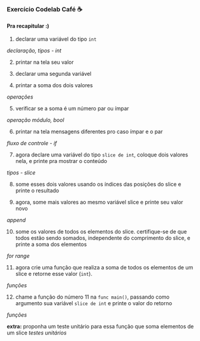 ### Exercício Codelab Café ☕️
#### Pra recapitular :)

1) declarar uma variável do tipo `int`

_declaração, tipos - int_

2) printar na tela seu valor

3) declarar uma segunda variável

4) printar a soma dos dois valores

_operações_

5) verificar se a soma é um número par ou ímpar

_operação módulo, bool_

6) printar na tela mensagens diferentes pro caso ímpar e o par

_fluxo de controle - if_

7) agora declare uma variável do tipo `slice de int`, coloque dois valores nela, e printe pra mostrar o conteúdo

_tipos - slice_

8) some esses dois valores usando os índices das posições do slice e printe o resultado

9) agora, some mais valores ao mesmo variável slice e printe seu valor novo 

_append_

10) some os valores de todos os elementos do slice. certifique-se de que todos estão sendo somados, independente do comprimento do slice, e printe a soma dos elementos

_for range_

11) agora crie uma função que realiza a soma de todos os elementos de um slice e retorne esse valor (`int`). 

_funções_

12) chame a função do número 11 na `func main()`, passando como argumento sua variável `slice de int` e printe o valor do retorno

_funções_

**extra:**
proponha um teste unitário para essa função que soma elementos de um slice
_testes unitários_
